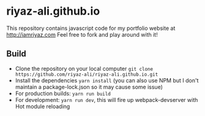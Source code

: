 # riyaz-ali.github.io
This repository contains javascript code for my portfolio website at http://iamriyaz.com
Feel free to fork and play around with it!

## Build
* Clone the repository on your local computer `git clone https://github.com/riyaz-ali/riyaz-ali.github.io.git`
* Install the dependencies `yarn install` (you can also use NPM but I don't maintain a package-lock.json so it may cause some issue)
* For production builds: `yarn run build`
* For development: `yarn run dev`, this will fire up webpack-devserver with Hot module reloading

